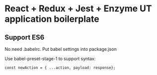 # React + Redux + Jest + Enzyme UT application boilerplate

## Support ES6
  No need .babelrc. Put babel settings into package.json
  
  Use babel-preset-stage-1 to support syntax:
  ```
  const newAction = { ...action, payload: response};
  ```    
## 